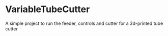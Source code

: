 # VariableTubeCutter
A simple project to run the feeder, controls and cutter for a 3d-printed tube cutter
